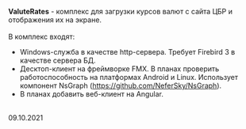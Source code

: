 <b>ValuteRates</b> - комплекс для загрузки курсов валют с сайта ЦБР и отображения их на экране.<br>
<br>
В комплекс входят:<br>
<ul>
<li>Windows-служба в качестве http-сервера. Требует Firebird 3 в качестве сервера БД.</li>
<li>Десктоп-клиент на фреймворке FMX. В планах проверить работоспособность на платформах Android и Linux. Использует компонент NsGraph (<a href='https://github.com/NeferSky/NsGraph'>https://github.com/NeferSky/NsGraph</a>).<br>
</li>
<li>В планах добавить веб-клиент на Angular.</li>
</ul>
<br>
09.10.2021<br>
